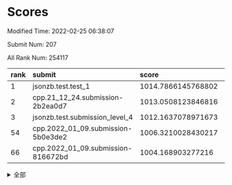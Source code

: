 # Scores

Modified Time: 2022-02-25 06:38:07

Submit Num: 207

All Rank Num: 254117

| rank |               submit               |       score        |       sigma        | pk_num |
| :--- | :--------------------------------- | :----------------- | :----------------- | :----- |
| 1    | jsonzb.test.test_1                 | 1014.7866145768802 | 0.8716084723188157 | 4917   |
| 2    | cpp.21_12_24.submission-2b2ea0d7   | 1013.0508123846816 | 0.785812979171553  | 4912   |
| 3    | jsonzb.test.submission_level_4     | 1012.1637078971673 | 0.8072845810473042 | 4906   |
| 54   | cpp.2022_01_09.submission-5b0e3de2 | 1006.3210028430217 | 0.7450963245496908 | 4911   |
| 66   | cpp.2022_01_09.submission-816672bd | 1004.168903277216  | 0.7192020902954747 | 4910   |


<details>
<summary>全部</summary>

| rank |                 submit                 |       score        |       sigma        | pk_num |
| :--- | :------------------------------------- | :----------------- | :----------------- | :----- |
| 1    | jsonzb.test.test_1                     | 1014.7866145768802 | 0.8716084723188157 | 4917   |
| 2    | cpp.21_12_24.submission-2b2ea0d7       | 1013.0508123846816 | 0.785812979171553  | 4912   |
| 3    | jsonzb.test.submission_level_4         | 1012.1637078971673 | 0.8072845810473042 | 4906   |
| 4    | gobigger.level_3.submission_level_3_20 | 1011.6629097288894 | 0.763406857172646  | 4910   |
| 5    | gobigger.level_3.submission_level_3_32 | 1011.0447949052976 | 0.7705504609060305 | 4910   |
| 6    | gobigger.level_3.submission_level_3_12 | 1011.0090643826912 | 0.7737608447757945 | 4911   |
| 7    | gobigger.level_3.submission_level_3_24 | 1010.9994983475387 | 0.7700671231979903 | 4912   |
| 8    | gobigger.level_3.submission_level_3_0  | 1010.9744703512756 | 0.7560585672242528 | 4908   |
| 9    | gobigger.level_3.submission_level_3_9  | 1010.8754195895111 | 0.751570085005224  | 4911   |
| 10   | gobigger.level_3.submission_level_3_7  | 1010.7449969277932 | 0.7606880416243549 | 4909   |
| 11   | gobigger.level_3.submission_level_3_8  | 1010.5428529743057 | 0.7461990367345718 | 4912   |
| 12   | gobigger.level_3.submission_level_3_27 | 1010.4942825635513 | 0.7726886441426961 | 4911   |
| 13   | gobigger.level_3.submission_level_3_10 | 1010.470047876458  | 0.7511218367123482 | 4910   |
| 14   | gobigger.level_3.submission_level_3_35 | 1010.3669473331203 | 0.7708962365685005 | 4912   |
| 15   | gobigger.level_3.submission_level_3_40 | 1010.2568144948592 | 0.7523776123041233 | 4915   |
| 16   | gobigger.level_3.submission_level_3_17 | 1010.2519954861373 | 0.7570624894617995 | 4910   |
| 17   | gobigger.level_3.submission_level_3_30 | 1010.2278790042009 | 0.7334618298700014 | 4911   |
| 18   | gobigger.level_3.submission_level_3_21 | 1010.1792157780345 | 0.7566315910243605 | 4908   |
| 19   | gobigger.level_3.submission_level_3_14 | 1010.1727506246957 | 0.7881903434658536 | 4912   |
| 20   | gobigger.level_3.submission_level_3_1  | 1010.1682014876861 | 0.7810186883854235 | 4909   |
| 21   | gobigger.level_3.submission_level_3_15 | 1010.159938829683  | 0.7493944144797478 | 4908   |
| 22   | gobigger.level_3.submission_level_3_41 | 1010.0914482929984 | 0.7480760976016656 | 4912   |
| 23   | gobigger.level_3.submission_level_3_11 | 1010.0819625327001 | 0.7497120465541609 | 4909   |
| 24   | gobigger.level_3.submission_level_3_26 | 1010.0447330641879 | 0.766627059701385  | 4913   |
| 25   | gobigger.level_3.submission_level_3_45 | 1010.0321994256864 | 0.7627169316712387 | 4910   |
| 26   | gobigger.level_3.submission_level_3_2  | 1009.9792177284459 | 0.753323535664375  | 4911   |
| 27   | gobigger.level_3.submission_level_3_47 | 1009.9003489653802 | 0.7503820887930596 | 4910   |
| 28   | gobigger.level_3.submission_level_3_29 | 1009.8514434649809 | 0.7550596049535077 | 4914   |
| 29   | gobigger.level_3.submission_level_3_49 | 1009.8287026914659 | 0.7644093163936124 | 4912   |
| 30   | gobigger.level_3.submission_level_3_28 | 1009.7926595384329 | 0.7613944388039262 | 4912   |
| 31   | gobigger.level_3.submission_level_3_23 | 1009.7435861274295 | 0.7389437054110484 | 4910   |
| 32   | gobigger.level_3.submission_level_3_34 | 1009.7326695750144 | 0.7626104028914173 | 4912   |
| 33   | gobigger.level_3.submission_level_3_33 | 1009.713743705768  | 0.7779330791812957 | 4910   |
| 34   | gobigger.level_3.submission_level_3_38 | 1009.557122371994  | 0.7451212881672412 | 4913   |
| 35   | gobigger.level_3.submission_level_3_42 | 1009.5511238072874 | 0.739631992606572  | 4909   |
| 36   | gobigger.level_3.submission_level_3_31 | 1009.5374685802522 | 0.7710196780532261 | 4908   |
| 37   | gobigger.level_3.submission_level_3_3  | 1009.4928869042188 | 0.7634248435085688 | 4909   |
| 38   | gobigger.level_3.submission_level_3_5  | 1009.4842349634365 | 0.7679398606488381 | 4907   |
| 39   | gobigger.level_3.submission_level_3_46 | 1009.443077675338  | 0.7526472360411381 | 4911   |
| 40   | gobigger.level_3.submission_level_3_16 | 1009.4398278360858 | 0.765504782836404  | 4913   |
| 41   | gobigger.level_3.submission_level_3_37 | 1009.2707160085324 | 0.7536774955905099 | 4910   |
| 42   | gobigger.level_3.submission_level_3_39 | 1009.2250040828652 | 0.7499273245969033 | 4914   |
| 43   | gobigger.level_3.submission_level_3_4  | 1009.2141270432278 | 0.7317741715759511 | 4914   |
| 44   | gobigger.level_3.submission_level_3_36 | 1009.1369447577559 | 0.7529225293901738 | 4913   |
| 45   | gobigger.level_3.submission_level_3_44 | 1008.9762779825027 | 0.7522376782885769 | 4908   |
| 46   | gobigger.level_3.submission_level_3_25 | 1008.8763707920399 | 0.730798383605414  | 4913   |
| 47   | gobigger.level_3.submission_level_3_13 | 1008.7636947234196 | 0.7351044815162653 | 4908   |
| 48   | gobigger.level_3.submission_level_3_43 | 1008.6243189559091 | 0.7307525579549456 | 4909   |
| 49   | gobigger.level_3.submission_level_3_22 | 1008.6104394290828 | 0.7508054199896106 | 4907   |
| 50   | gobigger.level_3.submission_level_3_6  | 1008.5823129038365 | 0.7333732467990859 | 4909   |
| 51   | gobigger.level_3.submission_level_3_19 | 1008.1306466263607 | 0.7386086161159381 | 4915   |
| 52   | gobigger.level_3.submission_level_3_48 | 1008.0301881361878 | 0.7360657612326985 | 4910   |
| 53   | gobigger.level_3.submission_level_3_18 | 1007.417767905696  | 0.7385464715071782 | 4913   |
| 54   | cpp.2022_01_09.submission-5b0e3de2     | 1006.3210028430217 | 0.7450963245496908 | 4911   |
| 55   | gobigger.level_1.submission_level_1_22 | 1005.1493081041577 | 0.7277800748929121 | 4910   |
| 56   | gobigger.level_1.submission_level_1_42 | 1004.8458796010198 | 0.7319876828122059 | 4911   |
| 57   | gobigger.level_1.submission_level_1_37 | 1004.84354625905   | 0.7267961034217699 | 4909   |
| 58   | gobigger.level_1.submission_level_1_16 | 1004.8231467049133 | 0.7216103970994873 | 4910   |
| 59   | gobigger.level_1.submission_level_1_9  | 1004.6476922887755 | 0.7278605819677421 | 4913   |
| 60   | gobigger.level_1.submission_level_1_46 | 1004.6412946869423 | 0.7364779469897388 | 4912   |
| 61   | gobigger.level_1.submission_level_1_4  | 1004.5505807438738 | 0.7219653771920967 | 4912   |
| 62   | gobigger.level_1.submission_level_1_23 | 1004.42313544783   | 0.711376026564328  | 4909   |
| 63   | gobigger.level_1.submission_level_1_18 | 1004.3814262512169 | 0.7324690863935502 | 4906   |
| 64   | gobigger.level_1.submission_level_1_1  | 1004.359564662147  | 0.7149938787370617 | 4908   |
| 65   | gobigger.level_1.submission_level_1_24 | 1004.226845814178  | 0.7255430979683573 | 4913   |
| 66   | cpp.2022_01_09.submission-816672bd     | 1004.168903277216  | 0.7192020902954747 | 4910   |
| 67   | gobigger.level_1.submission_level_1_13 | 1004.1077123342404 | 0.7186668912041096 | 4911   |
| 68   | gobigger.level_1.submission_level_1_6  | 1004.053243848734  | 0.7191981306702501 | 4910   |
| 69   | gobigger.level_1.submission_level_1_32 | 1004.015301646389  | 0.7240057218646097 | 4914   |
| 70   | gobigger.level_1.submission_level_1_29 | 1004.0013188237407 | 0.7213154369602    | 4905   |
| 71   | gobigger.level_1.submission_level_1_12 | 1003.9795703216853 | 0.7152627842952762 | 4912   |
| 72   | gobigger.level_1.submission_level_1_27 | 1003.9485476727949 | 0.7135169832241126 | 4908   |
| 73   | gobigger.level_1.submission_level_1_10 | 1003.8317962899213 | 0.7156577794084393 | 4915   |
| 74   | gobigger.level_1.submission_level_1_2  | 1003.8189706933924 | 0.7136331560893031 | 4914   |
| 75   | gobigger.level_1.submission_level_1_39 | 1003.788122215439  | 0.7182063058552629 | 4910   |
| 76   | gobigger.level_1.submission_level_1_25 | 1003.7862326326093 | 0.710947784446652  | 4903   |
| 77   | gobigger.level_1.submission_level_1_3  | 1003.7128125811353 | 0.7161227198209976 | 4909   |
| 78   | gobigger.level_1.submission_level_1_35 | 1003.6550266436535 | 0.7207301664400872 | 4908   |
| 79   | gobigger.level_1.submission_level_1_28 | 1003.6367422232803 | 0.7173455489040453 | 4906   |
| 80   | gobigger.level_1.submission_level_1_34 | 1003.6179345103466 | 0.7119934709139617 | 4912   |
| 81   | gobigger.level_1.submission_level_1_41 | 1003.6141831475311 | 0.714096047458543  | 4905   |
| 82   | gobigger.level_1.submission_level_1_31 | 1003.5533332864276 | 0.7155141631693076 | 4912   |
| 83   | gobigger.level_1.submission_level_1_5  | 1003.459957293207  | 0.714984601933199  | 4905   |
| 84   | gobigger.level_1.submission_level_1_0  | 1003.4521147585805 | 0.7190137207501627 | 4907   |
| 85   | gobigger.level_1.submission_level_1_14 | 1003.3879080877055 | 0.7180026730972413 | 4913   |
| 86   | gobigger.level_1.submission_level_1_17 | 1003.289404082908  | 0.7209818621775421 | 4913   |
| 87   | gobigger.level_1.submission_level_1_38 | 1003.2746295203507 | 0.7111692880012428 | 4910   |
| 88   | gobigger.level_1.submission_level_1_36 | 1003.2160565367338 | 0.7239418163001393 | 4905   |
| 89   | gobigger.level_1.submission_level_1_30 | 1003.1799243816005 | 0.7149511184135044 | 4912   |
| 90   | gobigger.level_1.submission_level_1_49 | 1003.1022281322865 | 0.7195778206390717 | 4916   |
| 91   | gobigger.level_1.submission_level_1_47 | 1003.093957685954  | 0.7302247250224633 | 4911   |
| 92   | gobigger.level_1.submission_level_1_40 | 1003.0674019619894 | 0.7101936257382703 | 4913   |
| 93   | gobigger.level_1.submission_level_1_44 | 1002.9772519851546 | 0.7039074558060815 | 4903   |
| 94   | gobigger.level_1.submission_level_1_26 | 1002.939861975829  | 0.7058642616796305 | 4911   |
| 95   | gobigger.level_1.submission_level_1_48 | 1002.7923529188706 | 0.7146469576055515 | 4912   |
| 96   | gobigger.level_1.submission_level_1_15 | 1002.7710852781356 | 0.7100415599448566 | 4911   |
| 97   | gobigger.level_1.submission_level_1_45 | 1002.6211900340097 | 0.7131308736838212 | 4914   |
| 98   | gobigger.level_1.submission_level_1_7  | 1002.3631673514277 | 0.7081722341499834 | 4915   |
| 99   | gobigger.level_1.submission_level_1_11 | 1002.2412701154931 | 0.7094111503331413 | 4911   |
| 100  | gobigger.level_1.submission_level_1_20 | 1002.2277901304279 | 0.7052384868354465 | 4909   |
| 101  | gobigger.level_1.submission_level_1_43 | 1002.1874892118698 | 0.7190085090843673 | 4910   |
| 102  | gobigger.level_1.submission_level_1_21 | 1002.1779549879151 | 0.705756256708248  | 4914   |
| 103  | gobigger.level_1.submission_level_1_8  | 1002.0321031539863 | 0.7236122011465136 | 4910   |
| 104  | gobigger.level_1.submission_level_1_33 | 1001.4590480957969 | 0.708833823545899  | 4909   |
| 105  | gobigger.level_1.submission_level_1_19 | 1001.4325763349071 | 0.7058783719928713 | 4910   |
| 106  | gobigger.random.submission_random_32   | 997.8549309387874  | 0.7119835243206875 | 4912   |
| 107  | gobigger.random.submission_random_2    | 997.2186385519466  | 0.7016346851477909 | 4910   |
| 108  | gobigger.random.submission_random_3    | 997.0814026374733  | 0.711251630821151  | 4907   |
| 109  | gobigger.random.submission_random_47   | 997.0322461327876  | 0.7047506928791277 | 4911   |
| 110  | gobigger.random.submission_random_39   | 997.0238926603142  | 0.7193904551286256 | 4913   |
| 111  | gobigger.random.submission_random_22   | 996.8780590609529  | 0.7058177812578827 | 4909   |
| 112  | gobigger.random.submission_random_14   | 996.7631194723439  | 0.7011937732529098 | 4914   |
| 113  | gobigger.random.submission_random_25   | 996.748007223321   | 0.7237366156455238 | 4908   |
| 114  | gobigger.random.submission_random_42   | 996.7340237424495  | 0.7143470333181312 | 4910   |
| 115  | gobigger.random.submission_random_30   | 996.4745365442367  | 0.7143057297647851 | 4912   |
| 116  | gobigger.random.submission_random_10   | 996.318285844478   | 0.7118338866519509 | 4914   |
| 117  | gobigger.random.submission_random_49   | 996.2566173423294  | 0.7079801393152815 | 4905   |
| 118  | gobigger.random.submission_random_20   | 996.2041946544365  | 0.7119955878755231 | 4904   |
| 119  | gobigger.random.submission_random_7    | 996.1967388322965  | 0.7113421738952864 | 4913   |
| 120  | gobigger.random.submission_random_21   | 996.1939520316555  | 0.7069494497373907 | 4912   |
| 121  | gobigger.random.submission_random_17   | 996.1177311993337  | 0.7164442660766019 | 4913   |
| 122  | gobigger.random.submission_random_34   | 996.1114301124188  | 0.7130269389314194 | 4911   |
| 123  | gobigger.random.submission_random_23   | 996.1078157951339  | 0.7257827840194452 | 4912   |
| 124  | gobigger.random.submission_random_18   | 996.1052381699437  | 0.717566708092691  | 4912   |
| 125  | gobigger.random.submission_random_35   | 996.0143066722828  | 0.720130752636836  | 4906   |
| 126  | gobigger.random.submission_random_1    | 995.9381400377528  | 0.6966606165686574 | 4911   |
| 127  | gobigger.random.submission_random_8    | 995.917040719807   | 0.7143522302829751 | 4904   |
| 128  | gobigger.random.submission_random_16   | 995.8516961655936  | 0.712902366043448  | 4907   |
| 129  | gobigger.random.submission_random_5    | 995.8223818073358  | 0.707642154620406  | 4915   |
| 130  | gobigger.random.submission_random_4    | 995.8208954308275  | 0.70746749387492   | 4908   |
| 131  | gobigger.random.submission_random_37   | 995.7886075392018  | 0.7173152558444442 | 4916   |
| 132  | gobigger.random.submission_random_19   | 995.7873348428319  | 0.7099854319995057 | 4903   |
| 133  | gobigger.random.submission_random_44   | 995.72338741536    | 0.7155450862385262 | 4914   |
| 134  | gobigger.random.submission_random_40   | 995.7157803926866  | 0.7085233935420404 | 4908   |
| 135  | gobigger.random.submission_random_26   | 995.6739843983204  | 0.7043427794873708 | 4912   |
| 136  | gobigger.random.submission_random_27   | 995.6559206823252  | 0.7223830993623701 | 4914   |
| 137  | gobigger.random.submission_random_24   | 995.5999381977682  | 0.7129821484573274 | 4910   |
| 138  | gobigger.random.submission_random_45   | 995.5565723695934  | 0.7119207115703533 | 4910   |
| 139  | gobigger.random.submission_random_6    | 995.543918973134   | 0.7172762115772009 | 4914   |
| 140  | gobigger.random.submission_random_9    | 995.5189242478461  | 0.6909989491600291 | 4914   |
| 141  | gobigger.random.submission_random_33   | 995.5181626423432  | 0.7071115366224358 | 4910   |
| 142  | gobigger.random.submission_random_15   | 995.4655459018837  | 0.7172465843193916 | 4907   |
| 143  | gobigger.random.submission_random_41   | 995.3362835178284  | 0.7112497982506696 | 4914   |
| 144  | gobigger.random.submission_random_0    | 995.2670368644126  | 0.7173742640877957 | 4911   |
| 145  | gobigger.random.submission_random_13   | 995.2475390348144  | 0.7271804267784144 | 4912   |
| 146  | gobigger.random.submission_random_48   | 995.2192785580625  | 0.7193978644163378 | 4905   |
| 147  | gobigger.random.submission_random_38   | 995.1212737309793  | 0.7155963743547812 | 4908   |
| 148  | gobigger.random.submission_random_28   | 994.9105083515401  | 0.7011481461525618 | 4905   |
| 149  | gobigger.random.submission_random_29   | 994.8932378901453  | 0.7037945124120305 | 4915   |
| 150  | gobigger.random.submission_random_36   | 994.8141720586988  | 0.7208855999743764 | 4913   |
| 151  | gobigger.random.submission_random_43   | 994.7895937612857  | 0.7082796330306457 | 4912   |
| 152  | gobigger.random.submission_random_12   | 994.6744323585716  | 0.7162900982199074 | 4908   |
| 153  | gobigger.random.submission_random_11   | 994.576931848057   | 0.7189439972435152 | 4909   |
| 154  | gobigger.random.submission_random_46   | 994.5502822403572  | 0.71572683506054   | 4910   |
| 155  | gobigger.random.submission_random_31   | 994.4590972506311  | 0.7167799303304087 | 4905   |
| 156  | gobigger.level_2.submission_level_2_22 | 994.3725866748014  | 0.7305320572629044 | 4910   |
| 157  | gobigger.level_2.submission_level_2_48 | 993.7076142714496  | 0.7329383146649233 | 4913   |
| 158  | gobigger.level_2.submission_level_2_2  | 993.6686076339762  | 0.7286866780346802 | 4914   |
| 159  | gobigger.level_2.submission_level_2_1  | 993.6535797265183  | 0.7323634156566063 | 4916   |
| 160  | gobigger.level_2.submission_level_2_0  | 993.5783793574628  | 0.732056009935014  | 4907   |
| 161  | gobigger.level_2.submission_level_2_18 | 993.151325526796   | 0.7468594625865377 | 4916   |
| 162  | gobigger.level_2.submission_level_2_12 | 993.061835244904   | 0.7343171827405309 | 4908   |
| 163  | gobigger.level_2.submission_level_2_7  | 992.9401201489334  | 0.7338969167729654 | 4915   |
| 164  | gobigger.level_2.submission_level_2_6  | 992.9244819846983  | 0.7426689007861982 | 4906   |
| 165  | gobigger.level_2.submission_level_2_4  | 992.9105950898927  | 0.733010927133308  | 4910   |
| 166  | gobigger.level_2.submission_level_2_9  | 992.9048719559947  | 0.7322683478069688 | 4910   |
| 167  | gobigger.level_2.submission_level_2_24 | 992.7908907420289  | 0.7684172873790792 | 4915   |
| 168  | gobigger.level_2.submission_level_2_36 | 992.7084568309763  | 0.7447817237214631 | 4912   |
| 169  | gobigger.level_2.submission_level_2_45 | 992.6693994819684  | 0.7369749040598164 | 4910   |
| 170  | gobigger.level_2.submission_level_2_49 | 992.6311496434696  | 0.732549847019008  | 4907   |
| 171  | gobigger.level_2.submission_level_2_42 | 992.5327896690223  | 0.76169577073059   | 4910   |
| 172  | gobigger.level_2.submission_level_2_5  | 992.5258483892353  | 0.758508647320304  | 4910   |
| 173  | gobigger.level_2.submission_level_2_34 | 992.4642300499278  | 0.7363227699937974 | 4915   |
| 174  | gobigger.level_2.submission_level_2_40 | 992.3656455035979  | 0.7277362064379077 | 4907   |
| 175  | gobigger.level_2.submission_level_2_37 | 992.3241590446277  | 0.726920106403649  | 4910   |
| 176  | gobigger.level_2.submission_level_2_23 | 992.3189466329297  | 0.7479182681737513 | 4911   |
| 177  | gobigger.level_2.submission_level_2_27 | 992.0876899057698  | 0.7413815288463814 | 4911   |
| 178  | gobigger.level_2.submission_level_2_38 | 992.0694456569319  | 0.756844669614019  | 4909   |
| 179  | gobigger.level_2.submission_level_2_25 | 992.0593617054658  | 0.7610350818075308 | 4910   |
| 180  | gobigger.level_2.submission_level_2_35 | 992.0026764324998  | 0.7712273612951461 | 4912   |
| 181  | gobigger.level_2.submission_level_2_16 | 991.9626141574955  | 0.7490802254838433 | 4909   |
| 182  | gobigger.level_2.submission_level_2_3  | 991.8732121306244  | 0.731648701536601  | 4913   |
| 183  | gobigger.level_2.submission_level_2_47 | 991.8630750999215  | 0.7485034615884918 | 4912   |
| 184  | gobigger.level_2.submission_level_2_13 | 991.8630017926066  | 0.746949967883589  | 4909   |
| 185  | gobigger.level_2.submission_level_2_39 | 991.8556636585267  | 0.7436977557399999 | 4911   |
| 186  | gobigger.level_2.submission_level_2_14 | 991.8442732947386  | 0.7516927919927368 | 4913   |
| 187  | gobigger.level_2.submission_level_2_20 | 991.8028570711045  | 0.7438978004492995 | 4912   |
| 188  | gobigger.level_2.submission_level_2_15 | 991.7784462897265  | 0.7463703220186712 | 4911   |
| 189  | gobigger.level_2.submission_level_2_28 | 991.7743086148204  | 0.7358471086647683 | 4911   |
| 190  | gobigger.level_2.submission_level_2_11 | 991.7725615219633  | 0.7584797061203171 | 4912   |
| 191  | gobigger.level_2.submission_level_2_44 | 991.765301724105   | 0.7394816774940324 | 4908   |
| 192  | gobigger.level_2.submission_level_2_43 | 991.7615224752462  | 0.7590579149787471 | 4909   |
| 193  | gobigger.level_2.submission_level_2_33 | 991.70131591195    | 0.767011880114358  | 4911   |
| 194  | gobigger.level_2.submission_level_2_26 | 991.6818370386595  | 0.7529469941746861 | 4912   |
| 195  | gobigger.level_2.submission_level_2_10 | 991.6410743187708  | 0.7804222258747866 | 4908   |
| 196  | gobigger.level_2.submission_level_2_8  | 991.5651612776916  | 0.7495337365714213 | 4909   |
| 197  | gobigger.level_2.submission_level_2_19 | 991.3974180772218  | 0.7512224297868529 | 4908   |
| 198  | gobigger.level_2.submission_level_2_41 | 991.3904928670612  | 0.7600198770580822 | 4906   |
| 199  | gobigger.level_2.submission_level_2_32 | 991.3590220435931  | 0.7541731069278711 | 4913   |
| 200  | gobigger.level_2.submission_level_2_21 | 991.0941305827034  | 0.7321927943917399 | 4909   |
| 201  | gobigger.level_2.submission_level_2_46 | 991.0085498744544  | 0.7620089131954216 | 4911   |
| 202  | gobigger.level_2.submission_level_2_29 | 990.704427118567   | 0.7558720970314835 | 4911   |
| 203  | gobigger.level_2.submission_level_2_31 | 990.6643248945718  | 0.7598881660748023 | 4910   |
| 204  | gobigger.level_2.submission_level_2_17 | 990.6573976291957  | 0.7700903155984955 | 4906   |
| 205  | gobigger.level_2.submission_level_2_30 | 990.29653394527    | 0.7721049802521431 | 4914   |
| 206  | gobigger.none.submission_none_1        | 976.7834570420167  | 1.460571733168765  | 4912   |
| 207  | gobigger.none.submission_none_0        | 975.4163456696299  | 1.5460452565981841 | 4911   |

</details>